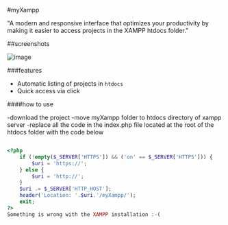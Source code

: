 
#myXampp

"A modern and responsive interface that optimizes your productivity by making it easier to access projects in the XAMPP htdocs folder."



##screenshots

![image](/public/)

###features

- Automatic listing of projects in `htdocs`
- Quick access via click

####how to use

-download the project
-move myXampp folder to htdocs directory of xampp server
-replace all the code in the index.php file located at the root of the htdocs folder with the code below

```php

<?php
	if (!empty($_SERVER['HTTPS']) && ('on' == $_SERVER['HTTPS'])) {
		$uri = 'https://';
	} else {
		$uri = 'http://';
	}
	$uri .= $_SERVER['HTTP_HOST'];
	header('Location: '.$uri.'/myXampp/');
	exit;
?>
Something is wrong with the XAMPP installation :-(
```
